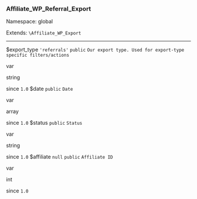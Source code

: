 ### Affiliate_WP_Referral_Export

Namespace: global

Extends: `\Affiliate_WP_Export`

----


$export_type
`'referrals'` `public` `Our export type. Used for export-type specific filters/actions` 


var

string


since
`1.0` 
$date
`public` `Date` 


var

array


since
`1.0` 
$status
`public` `Status` 


var

string


since
`1.0` 
$affiliate
`null` `public` `Affiliate ID` 


var

int


since
`1.0` 